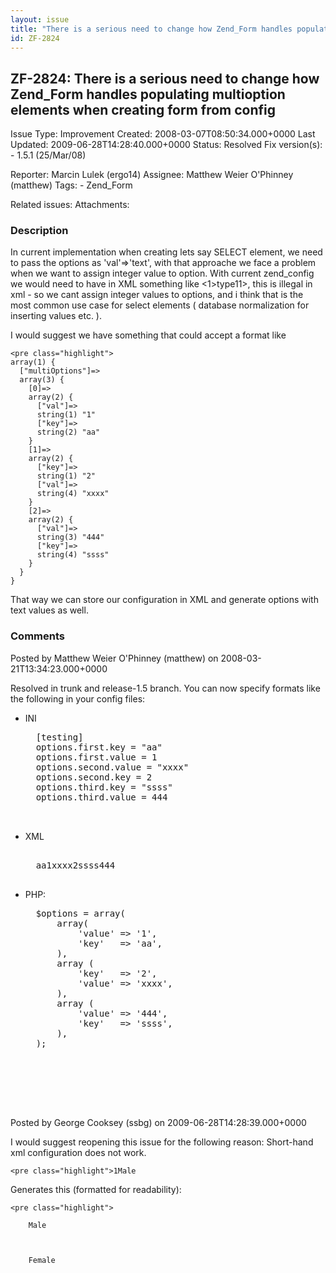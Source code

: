 ```yaml
---
layout: issue
title: "There is a serious need to change how Zend_Form handles populating multioption elements when creating form from config"
id: ZF-2824
---
```


ZF-2824: There is a serious need to change how Zend\_Form handles populating multioption elements when creating form from config
--------------------------------------------------------------------------------------------------------------------------------

 Issue Type: Improvement Created: 2008-03-07T08:50:34.000+0000 Last Updated: 2009-06-28T14:28:40.000+0000 Status: Resolved Fix version(s): - 1.5.1 (25/Mar/08)
 
 Reporter:  Marcin Lulek (ergo14)  Assignee:  Matthew Weier O'Phinney (matthew)  Tags: - Zend\_Form
 
 Related issues: 
 Attachments: 
### Description

In current implementation when creating lets say SELECT element, we need to pass the options as 'val'=>'text', with that approache we face a problem when we want to assign integer value to option. With current zend\_config we would need to have in XML something like <1>type11>, this is illegal in xml - so we cant assign integer values to options, and i think that is the most common use case for select elements ( database normalization for inserting values etc. ).

I would suggest we have something that could accept a format like

 
    <pre class="highlight"> 
    array(1) {
      ["multiOptions"]=>
      array(3) {
        [0]=>
        array(2) {
          ["val"]=>
          string(1) "1"
          ["key"]=>
          string(2) "aa"
        }
        [1]=>
        array(2) {
          ["key"]=>
          string(1) "2"
          ["val"]=>
          string(4) "xxxx"
        }
        [2]=>
        array(2) {
          ["val"]=>
          string(3) "444"
          ["key"]=>
          string(4) "ssss"
        }
      }
    }


That way we can store our configuration in XML and generate options with text values as well.

 

 

### Comments

Posted by Matthew Weier O'Phinney (matthew) on 2008-03-21T13:34:23.000+0000

Resolved in trunk and release-1.5 branch. You can now specify formats like the following in your config files:

- INI
 

    <pre class="highlight">
    [testing]
    options.first.key = "aa"
    options.first.value = 1
    options.second.value = "xxxx"
    options.second.key = 2
    options.third.key = "ssss"
    options.third.value = 444


- XML
 

    <pre class="highlight">
    <?xml version="1.0"?>
    aa1xxxx2ssss444

- PHP:
 

    <pre class="highlight">
    $options = array(
        array(
            'value' => '1',
            'key'   => 'aa',
        ),
        array (
            'key'   => '2',
            'value' => 'xxxx',
        ),
        array (
            'value' => '444',
            'key'   => 'ssss',
        ),
    );


 

 

Posted by George Cooksey (ssbg) on 2009-06-28T14:28:39.000+0000

I would suggest reopening this issue for the following reason: Short-hand xml configuration does not work.

 
    <pre class="highlight">1Male

Generates this (formatted for readability):

 
    <pre class="highlight">
        
        Male
    
    
        
        Female


 

 